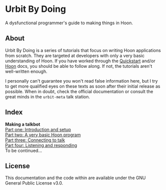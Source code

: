 # Urbit By Doing

A dysfunctional programmer's guide to making things in Hoon.

## About

Urbit By Doing is a series of tutorials that focus on writing Hoon applications from scratch. They are targeted at developers with only a very basic understanding of Hoon. If you have worked through the [Quickstart](https://urbit.org/docs/arvo/) and/or [Hoon](https://urbit.org/docs/hoon/) docs, you should be able to follow along. If not, the tutorials aren't well-written enough.

I personally can't guarantee you won't read false information here, but I try to get more qualified eyes on these texts as soon after their initial release as possible. When in doubt, check the official documentation or consult the great minds in the `urbit-meta` talk station.

## Index

**Making a talkbot**  
[Part one: Introduction and setup](talkbot/1.md)  
[Part two: A very basic Hoon program](talkbot/2.md)  
[Part three: Connecting to talk](talkbot/3.md)  
[Part four: Listening and responding](talkbot/4.md)  
To be continued...

## License

This documentation and the code within are available under the GNU General Public License v3.0.
